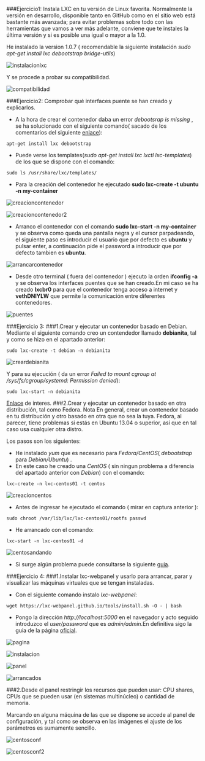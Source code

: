 ###Ejercicio1: Instala LXC en tu versión de Linux favorita. Normalmente la versión en desarrollo, disponible tanto en GitHub como en el sitio web está bastante más avanzada; para evitar problemas sobre todo con las herramientas que vamos a ver más adelante, conviene que te instales la última versión y si es posible una igual o mayor a la 1.0.

He instalado la version 1.0.7 ( recomendable la siguiente instalación *sudo apt-get install lxc debootstrap bridge-utils*)

![instalacionlxc](http://i1045.photobucket.com/albums/b457/Francisco_Javier_G_M/Pantallazo_zps6s3u6afi.png)

Y se procede a probar su compatibilidad.

![compatibilidad](http://i1045.photobucket.com/albums/b457/Francisco_Javier_G_M/Pantallazo-1_zpsteh1crpp.png)

###Ejercicio2: Comprobar qué interfaces puente se han creado y explicarlos.

- A la hora de crear el contenedor daba un error *debootsrap is missing* , se ha solucionado con el siguiente comando( sacado de los comentarios del siguiente [enlace](http://www.stgraber.org/2012/05/04/lxc-in-ubuntu-12-04-lts/)):

```
apt-get install lxc debootstrap
```

- Puede verse los templates(*sudo apt-get install lxc lxctl lxc-templates*) de los que se dispone con el comando:
```
sudo ls /usr/share/lxc/templates/
```

- Para la creación del contenedor he ejecutado **sudo lxc-create -t ubuntu -n my-container**

![creacioncontenedor](http://i1045.photobucket.com/albums/b457/Francisco_Javier_G_M/creacioncontenedor_zpsdhqzda4x.png)

![creacioncontenedor2](http://i1045.photobucket.com/albums/b457/Francisco_Javier_G_M/creacioncont_zpsdjnejbly.png)

- Arranco el contenedor con el comando **sudo lxc-start -n my-container** y se observa como queda una pantalla negra y el cursor parpadeando, el siguiente paso es introducir el usuario que por defecto es **ubuntu** y pulsar enter, a continuaciòn pide el password a introducir que por defecto tambien es **ubuntu**.

![arrancarcontenedor](http://i1045.photobucket.com/albums/b457/Francisco_Javier_G_M/arrancarcontenedor_zpseexdtowf.png)

- Desde otro terminal ( fuera del contenedor ) ejecuto la orden **ifconfig -a** y se observa los interfaces puentes que se han creado.En mi caso se ha creado **lxcbr0** para que el contenedor tenga acceso a internet y **vethDNIYLW** que permite la comunicación entre diferentes contenedores.

![puentes](http://i1045.photobucket.com/albums/b457/Francisco_Javier_G_M/puentes_zpsxdcapnqp.png)

###Ejercicio 3:
###1.Crear y ejecutar un contenedor basado en Debian.
Mediante el siguiente comando creo un contendedor llamado **debianita**, tal y como se hizo en el apartado anterior:
```
sudo lxc-create -t debian -n debianita
```

![creardebianita](http://i1045.photobucket.com/albums/b457/Francisco_Javier_G_M/debianita_zpszvnsfbyr.png)


Y para su ejecución ( da un error *Failed to mount cgroup at /sys/fs/cgroup/systemd: Permission denied*):
```
sudo lxc-start -n debianita
```
[Enlace](http://blog.jorgeivanmeza.com/2015/10/los-primeros-10-minutos-con-lxc-en-ubuntu/) de interes.
###2.Crear y ejecutar un contenedor basado en otra distribución, tal como Fedora. Nota En general, crear un contenedor basado en tu distribución y otro basado en otra que no sea la tuya. Fedora, al parecer, tiene problemas si estás en Ubuntu 13.04 o superior, así que en tal caso usa cualquier otra distro.

Los pasos son los siguientes:

- He instalado *yum* que es necesario para *Fedora/CentOS*( *debootstrap* para *Debian/Ubuntu*) .
- En este caso he creado una *CentOS* ( sin ningun problema a diferencia del apartado anterior con *Debian*) con el comando:
```
lxc-create -n lxc-centos01 -t centos
```

![creacioncentos](http://i1045.photobucket.com/albums/b457/Francisco_Javier_G_M/creacioncentos_zpstttnt8pp.png)

- Antes de ingresar he ejecutado el comando ( mirar en captura anterior ):
```
sudo chroot /var/lib/lxc/lxc-centos01/rootfs passwd
``` 

- He arrancado con el comando:
```
lxc-start -n lxc-centos01 -d
```

![centosandando](http://i1045.photobucket.com/albums/b457/Francisco_Javier_G_M/centosandando_zpsd3qwozmx.png)

- Si surge algún problema puede consultarse la siguiente [guia](http://www.bonusbits.com/wiki/HowTo:Setup_CentOS_LXC_Container_on_Ubuntu).


###Ejercicio 4:
###1.Instalar lxc-webpanel y usarlo para arrancar, parar y visualizar las máquinas virtuales que se tengan instaladas.

- Con el siguiente comando instalo *lxc-webpanel*:
```
wget https://lxc-webpanel.github.io/tools/install.sh -O - | bash
```
- Pongo la dirección *http://localhost:5000* en el navegador y acto seguido introduzco el *user/password* que es *admin/admin*.En definitiva sigo la guia de la página [oficial](http://lxc-webpanel.github.io/install.html).

![pagina](http://i1045.photobucket.com/albums/b457/Francisco_Javier_G_M/paglxc_zps8i6nrixu.png)

![instalacion](http://i1045.photobucket.com/albums/b457/Francisco_Javier_G_M/instalacionlxcpanel_zpstvts3jv7.png)

![panel](http://i1045.photobucket.com/albums/b457/Francisco_Javier_G_M/lxcpanel_zps88itw4ab.png)

![arrancados](http://i1045.photobucket.com/albums/b457/Francisco_Javier_G_M/lxcarranc_zpso5a0fn0d.png)

###2.Desde el panel restringir los recursos que pueden usar: CPU shares, CPUs que se pueden usar (en sistemas multinúcleo) o cantidad de memoria.

Marcando en alguna máquina de las que se dispone se accede al panel de configuración, y tal como se observa en las imágenes el ajuste de los parámetros es sumamente sencillo.

![centosconf](http://i1045.photobucket.com/albums/b457/Francisco_Javier_G_M/confcentos_zpsvhctm4hb.png)

![centosconf2](http://i1045.photobucket.com/albums/b457/Francisco_Javier_G_M/centosconf2_zpso8tbbx7n.png)




